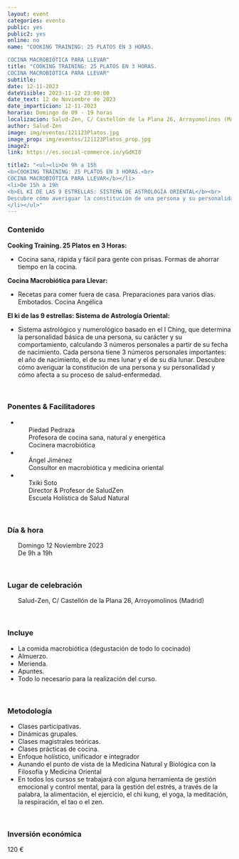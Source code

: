 ```yaml
---
layout: event
categories: evento
public: yes
public2: yes
online: no
name: "COOKING TRAINING: 25 PLATOS EN 3 HORAS.

COCINA MACROBIÓTICA PARA LLEVAR"
title: "COOKING TRAINING: 25 PLATOS EN 3 HORAS.
COCINA MACROBIÓTICA PARA LLEVAR"
subtitle:
date: 12-11-2023
dateVisible: 2023-11-12 23:00:00
date_text: 12 de Noviembre de 2023
date_imparticion: 12-11-2023
horario: Domingo de 09 - 19 horas
localizacion: Salud-Zen, C/ Castellón de la Plana 26, Arroyomolinos (Madrid)
author: Salud-Zen
image: img/eventos/121123Platos.jpg
image_prop: img/eventos/121123Platos_prop.jpg
image2:
link: https://es.social-commerce.io/yGdKI8

title2: "<ul><li>De 9h a 15h
<b>COOKING TRAINING: 25 PLATOS EN 3 HORAS.<br>
COCINA MACROBIÓTICA PARA LLEVAR</b></li>
<li>De 15h a 19h
<b>EL KI DE LAS 9 ESTRELLAS: SISTEMA DE ASTROLOGÍA ORIENTAL</b><br>
Descubre cómo averiguar la constitución de una persona y su personalidad, y cómo afecta a su proceso de salud-enfermedad
</li></ul>"
---
```


<h3>Contenido </h3>
<b>Cooking Training. 25 Platos en 3 Horas:</b>
<ul>
  <li>Cocina sana, rápida y fácil para gente con prisas. Formas de ahorrar tiempo en la cocina. </li>
</ul>
<b>Cocina Macrobiótica para Llevar:</b>
<ul>
  <li>Recetas para comer fuera de casa. Preparaciones para varios días. Embotados. Cocina Angélica</li>
</ul>
<b>El ki de las 9 estrellas: Sistema de Astrología Oriental:</b>
<ul>
  <li>Sistema astrológico y numerológico basado en el I Ching, que determina la personalidad básica de una persona, su carácter y su comportamiento, calculando 3 números personales a partir de su fecha de nacimiento. Cada persona tiene 3 números personales importantes: el año de nacimiento, el de su mes lunar y el de su día lunar.  Descubre cómo averiguar la constitución de una persona y su personalidad y cómo afecta a su proceso de salud-enfermedad.</li>
</ul>

<br>
<h3>Ponentes & Facilitadores </h3>
<ul>
  <li><ul style="list-style: none;">
      <li>Piedad Pedraza</li>
  <li>Profesora de cocina sana, natural y energética</li>
  <li>Cocinera macrobiótica</li>
  </ul></li>
  <li><ul style="list-style: none;">
      <li>Ángel Jiménez</li>
  <li>Consultor en macrobiótica y medicina oriental</li>
  </ul></li>

  <li><ul style="list-style: none;">
      <li>Txiki Soto  </li>
      <li>Director & Profesor de SaludZen</li>
      <li>Escuela Holística de Salud Natural</li>
  </ul></li>
</ul>


<br>
<h3>Día & hora</h3>
<ul style="list-style: none;">
    <li>Domingo 12 Noviembre 2023
    </li>
    <li>De 9h a 19h</li>

</ul>


<br>
<h3>Lugar de celebración </h3>  
<ul style="list-style: none;">
    <li><i class="fa fa-map-marker"></i> Salud-Zen, C/ Castellón de la Plana 26, Arroyomolinos (Madrid)
    </li>

</ul>

<br>

<h3>Incluye </h3>

<ul >
  <li>La comida macrobiótica (degustación de todo lo cocinado)</li>  
  <li>Almuerzo.</li>  
  <li> Merienda.</li>  
  <li> Apuntes.</li>  
  <li> Todo lo necesario para la realización del curso.  </li>
</ul>
<br>
<h3> Metodología </h3>

<ul >
  <li>Clases participativas.</li>
  <li>Dinámicas grupales.</li>
  <li>Clases magistrales teóricas.</li>
  <li>Clases prácticas de cocina.</li>
  <li>Enfoque holístico, unificador e integrador</li>
  <li>Aunando el punto de vista de la Medicina Natural y Biológica con la Filosofía y Medicina Oriental</li>
  <li>En todos los cursos se trabajará con alguna herramienta de gestión emocional y control mental, para la gestión del estrés, a través de la palabra, la alimentación, el ejercicio, el chi kung, el yoga, la meditación, la respiración, el tao o el zen.</li>
</ul>
<br>
<h3>Inversión económica</h3>
<p>  
<span>
120 €
</span>
</p>
